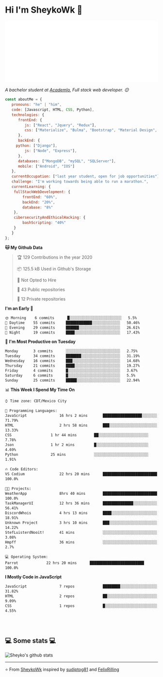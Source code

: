 # Hi I'm SheykoWk    👋
<img src="https://github.com/SheykoWk/SheykoWk/blob/main/svg.svg"/>

<p><em>A bachelor student at <a href="https://www.academlo.com/">Academlo</a>, Full stack web developer. 😊</br>
</em></p>


```javascript
const aboutMe = {
   pronouns: "he" | "him",
   code: [Javascript, HTML, CSS, Python],
   technologies: {
      frontEnd: {
         js: ["React", "Jquery", "Redux"],
         css: ["Materialize", "Bulma", "Bootstrap", "Material Design", "Semantic UI", "Sass"]
      },
      backEnd: {
	 python: ["Django"],
         js: ["Node", "Express"],
      },
      databases: ["MongoDB", "mySQL", "SQLServer"],
      mobile: ["Android", "IOS"]
   },
   currentOccupation: ["last year student, open for job opportunities"],
   challenge: "I'm working towards being able to run a marathon.",
   currentLearning: {
   	fullStackWebDevelopment: {
		frontEnd: "60%",
		backEnd: "20%",
   		database: "8%"
	},
	cibersecurityAndEthicalHacking: {
		bashScripting: "40%"
	}
   }
};
```
**🐱 My Github Data** 

> 🏆 129 Contributions in the year 2020
 > 
> 📦 125.5 kB Used in Github's Storage 
 > 
> 🚫 Not Opted to Hire
 > 
> 📜 43 Public repositories
 > 
> 🔑 12 Private repositories 

**I'm an Early 🐤** 

```text
🌞 Morning    6 commits      █░░░░░░░░░░░░░░░░░░░░░░░░   5.5% 
🌆 Daytime    55 commits     ████████████░░░░░░░░░░░░░   50.46% 
🌃 Evening    29 commits     ██████░░░░░░░░░░░░░░░░░░░   26.61% 
🌙 Night      19 commits     ████░░░░░░░░░░░░░░░░░░░░░   17.43%

```
📅 **I'm Most Productive on Tuesday** 

```text
Monday       3 commits      ░░░░░░░░░░░░░░░░░░░░░░░░░   2.75% 
Tuesday      34 commits     ███████░░░░░░░░░░░░░░░░░░   31.19% 
Wednesday    16 commits     ███░░░░░░░░░░░░░░░░░░░░░░   14.68% 
Thursday     21 commits     ████░░░░░░░░░░░░░░░░░░░░░   19.27% 
Friday       4 commits      █░░░░░░░░░░░░░░░░░░░░░░░░   3.67% 
Saturday     6 commits      █░░░░░░░░░░░░░░░░░░░░░░░░   5.5% 
Sunday       25 commits     █████░░░░░░░░░░░░░░░░░░░░   22.94%

```


📊 **This Week I Spend My Time On** 

```text
⌚︎ Time zone: CDT/Mexico City

💬 Programming Languages: 
JavaScript               16 hrs 2 mins       ██████████████████░░░░░░░   71.79% 
HTML                     2 hrs 58 mins       ███░░░░░░░░░░░░░░░░░░░░░░   13.33% 
CSS    		         1 hr 44 mins        ██░░░░░░░░░░░░░░░░░░░░░░░   7.78% 
Json            	 1 hr 2 mins         █░░░░░░░░░░░░░░░░░░░░░░░░   4.69%
Python		         25 mins             ░░░░░░░░░░░░░░░░░░░░░░░░░   1.91%

🔥 Code Editors: 
VS Codium                22 hrs 20 mins      █████████████████████████   100.0%

🐱‍💻 Projects: 
WeatherApp               8hrs 40 mins        █████████████████████████   100.0%
TaskManagerUI            12 hrs 36 mins      ██████████████░░░░░░░░░░░   56.41%
DiscordWhois             4 hrs 13 mins       ████░░░░░░░░░░░░░░░░░░░░░   18.91% 
Unknown Project          3 hrs 10 mins       ███░░░░░░░░░░░░░░░░░░░░░░   14.22% 
StefLuisterdNooit!       41 mins             ░░░░░░░░░░░░░░░░░░░░░░░░░   3.08% 
Hmpff                    36 mins             ░░░░░░░░░░░░░░░░░░░░░░░░░   2.7%

💻 Operating System: 
Parrot             22 hrs 20 mins      █████████████████████████   100.0%

```

**I Mostly Code in JavaScript** 

```text
JavaScript               7 repos             ████████░░░░░░░░░░░░░░░░░   31.82% 
HTML                     2 repos             ██░░░░░░░░░░░░░░░░░░░░░░░   9.09% 
CSS                      1 repos             █░░░░░░░░░░░░░░░░░░░░░░░░   4.55%

```



</br></br>
<h2>💻 Some stats 💻</h2>

![Sheyko's github stats](https://github-readme-stats.vercel.app/api?username=SheykoWk&show_icons=true&theme=dracula)

---

⭐️ From [SheykoWk](https://github.com/SheykoWk) inspired by [sudiptog81](https://github.com/sudiptog81) and  [FelixRilling](https://github.com/)
